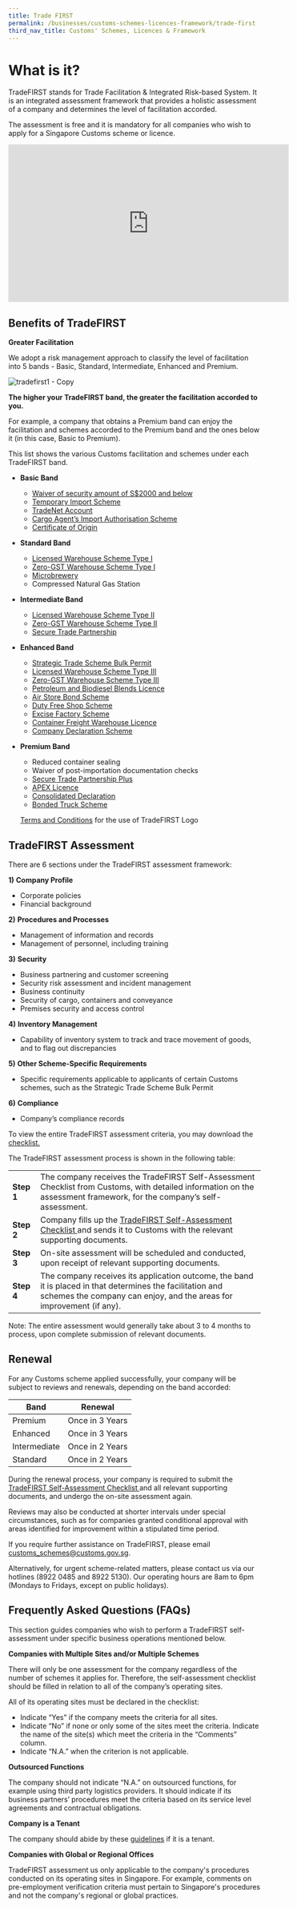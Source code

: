 ```yaml
---
title: Trade FIRST
permalink: /businesses/customs-schemes-licences-framework/trade-first
third_nav_title: Customs' Schemes, Licences & Framework
---
```

# What is it?

TradeFIRST stands for Trade Facilitation & Integrated Risk-based System. It is an integrated assessment framework that provides a holistic assessment of a company and determines the level of facilitation accorded.

The assessment is free and it is mandatory for all companies who wish to apply for a Singapore Customs scheme or licence.

<iframe width="560" height="315" src="https://www.youtube.com/embed/y0kFDuH6COA" frameborder="0" allow="accelerometer; autoplay; encrypted-media; gyroscope; picture-in-picture" allowfullscreen></iframe>

## Benefits of TradeFIRST

**Greater Facilitation**

We adopt a risk management approach to classify the level of facilitation into 5 bands - Basic, Standard, Intermediate, Enhanced and Premium.

![tradefirst1 - Copy](/images/tradefirst1%20-%20Copy.jpg)

**The higher your TradeFIRST band, the greater the facilitation accorded to you.**

For example,  a company that obtains a Premium band can enjoy the facilitation and schemes accorded to the Premium band and the ones below it (in this case, Basic to Premium).

This list shows the various Customs facilitation and schemes under each TradeFIRST band.

-   **Basic Band**

    -   [Waiver of security amount of S$2000 and below](/news-and-media/circulars/2010-11-15-Circular192010.pdf)
    -   [Temporary Import Scheme](/businesses/importing-goods/temporary-import-scheme)
    -   [TradeNet Account](/businesses/national-single-window/overview/what-you-need-to-know-about-tradenet)
    -   [Cargo Agent’s Import Authorisation Scheme](/businesses/customs-schemes-licences-framework/cargo-agents-import-authorisation-caia-scheme)
    -   [Certificate of Origin](/businesses/certificates-of-origin/overview)
    
-   **Standard Band**

    -   [Licensed Warehouse Scheme Type I](/businesses/customs-schemes-licences-framework/licensed-warehouse-scheme)
    -   [Zero-GST Warehouse Scheme Type I](/businesses/customs-schemes-licences-framework/zero-gst-warehouse-scheme)
    -   [Microbrewery](/businesses/customs-schemes-licences-framework/excise-factory-scheme)
    -   Compressed Natural Gas Station
  
-   **Intermediate Band**
    
    -   [Licensed Warehouse Scheme Type II](/businesses/customs-schemes-licences-framework/licensed-warehouse-scheme)
    -   [Zero-GST Warehouse Scheme Type II](/businesses/customs-schemes-licences-framework/zero-gst-warehouse-scheme)
    -   [Secure Trade Partnership](/businesses/customs-schemes-licences-framework/secure-trade-partnership-stp)
    
-   **Enhanced Band**
    
    -   [Strategic Trade Scheme Bulk Permit](/businesses/strategic-goods-control/permit-and-registration-requirements/bulk-permit-export-transhipment-and-intangible-transfer-of-technology)
    -   [Licensed Warehouse Scheme Type III](/businesses/customs-schemes-licences-framework/licensed-warehouse-scheme)
    -   [Zero-GST Warehouse Scheme Type III](/businesses/customs-schemes-licences-framework/zero-gst-warehouse-scheme)
    -   [Petroleum and Biodiesel Blends Licence](/businesses/customs-schemes-licences-framework/petroleum-licences)
    -   [Air Store Bond Scheme](/businesses/customs-schemes-licences-framework/air-store-bond-scheme)
    -   [Duty Free Shop Scheme](/businesses/customs-schemes-licences-framework/duty-free-shop-scheme)
    -   [Excise Factory Scheme](/businesses/customs-schemes-licences-framework/excise-factory-scheme)
    -   [Container Freight Warehouse Licence](/businesses/customs-schemes-licences-framework/container-freight-warehouse)
    -   [Company Declaration Scheme](/businesses/customs-schemes-licences-framework/company-declaration-scheme)
    
-   **Premium Band**
    
    -   Reduced container sealing
    -   Waiver of post-importation documentation checks
    -   [Secure Trade Partnership Plus](/businesses/customs-schemes-licences-framework/secure-trade-partnership-stp)
    -   [APEX Licence](/businesses/customs-schemes-licences-framework/apex-licence)
    -   [Consolidated Declaration](/businesses/customs-schemes-licences-framework/consolidated-declaration)
    -   [Bonded Truck Scheme](/businesses/customs-schemes-licences-framework/bonded-truck-scheme)
    
    [Terms and Conditions](/files/businesses/as-part-of-the-benefits-for-having-attained-the-premium-band-under-TradeFIRST.docx)  for the use of TradeFIRST Logo
    
## TradeFIRST Assessment

There are 6 sections under the TradeFIRST assessment framework:

**1)** **Company Profile**

-   Corporate policies
-   Financial background

**2)** **Procedures and Processes**

-   Management of information and records
-   Management of personnel, including training

**3)** **Security**

-   Business partnering and customer screening
-   Security risk assessment and incident management
-   Business continuity
-   Security of cargo, containers and conveyance
-   Premises security and access control

**4)** **Inventory Management**

-   Capability of inventory system to track and trace movement of goods, and to flag out discrepancies

**5)** **Other Scheme-Specific Requirements**

-   Specific requirements applicable to applicants of certain Customs schemes, such as the Strategic Trade Scheme Bulk Permit

**6)** **Compliance**

-   Company’s compliance records

To view the entire TradeFIRST assessment criteria, you may download the [checklist.](https://go.gov.sg/tradefirstselfassessmentchecklist-jan22)

The TradeFIRST assessment process is shown in the following table:

|  |  |
|--|--|
| **Step 1**  | The company receives the TradeFIRST Self-Assessment Checklist from Customs, with detailed information on the assessment framework, for the company’s self-assessment. |
| **Step 2** | Company fills up the [TradeFIRST Self-Assessment Checklist ](https://go.gov.sg/tradefirstselfassessmentchecklist-jan22) and sends it to Customs with the relevant supporting documents.|
| **Step 3** | On-site assessment will be scheduled and conducted, upon receipt of relevant supporting documents. |
| **Step 4** | The company receives its application outcome, the band it is placed in that determines the facilitation and schemes the company can enjoy, and the areas for improvement (if any). |

Note: The entire assessment would generally take about 3 to 4 months to process, upon complete submission of relevant documents.

## Renewal

For any Customs scheme applied successfully, your company will be subject to reviews and renewals, depending on the band accorded:

| Band | Renewal |
|------|---------|
| Premium | Once in 3 Years |
| Enhanced| Once in 3 Years |
| Intermediate | Once in 2 Years |
| Standard | Once in 2 Years |

During the renewal process, your company is required to submit the [TradeFIRST Self-Assessment Checklist ](https://go.gov.sg/tradefirstselfassessmentchecklist-jan22) and all relevant supporting documents, and undergo the on-site assessment again.

Reviews may also be conducted at shorter intervals under special circumstances, such as for companies granted conditional approval with areas identified for improvement within a stipulated time period.

If you require further assistance on TradeFIRST, please email  [customs_schemes@customs.gov.sg](mailto:customs_schemes@customs.gov.sg).

Alternatively, for urgent scheme-related matters, please contact us via our hotlines (8922 0485 and 8922 5130). Our operating hours are 8am to 6pm (Mondays to Fridays, except on public holidays).

## Frequently Asked Questions (FAQs)

This section guides companies who wish to perform a TradeFIRST self-assessment under specific business operations mentioned below.

**Companies with Multiple Sites and/or Multiple Schemes**

There will only be one assessment for the company regardless of the number of schemes it applies for. Therefore, the self-assessment checklist should be filled in relation to all of the company’s operating sites.

All of its operating sites must be declared in the checklist:

-   Indicate “Yes” if the company meets the criteria for all sites.
-   Indicate “No” if none or only some of the sites meet the criteria. Indicate the name of the site(s) which meet the criteria in the “Comments” column.
-   Indicate “N.A.” when the criterion is not applicable.


**Outsourced Functions**

The company should not indicate “N.A.” on outsourced functions, for example using third party logistics providers. It should indicate if its business partners’ procedures meet the criteria based on its service level agreements and contractual obligations.


**Company is a Tenant**

The company should abide by these  [guidelines](/files/businesses/selfassessmtguidelines.doc)  if it is a tenant.


**Companies with Global or Regional Offices**

TradeFIRST assessment us only applicable to the company's procedures conducted on its operating sites in Singapore. For example, comments on pre-employment verification criteria must pertain to Singapore's procedures and not the company's regional or global practices.